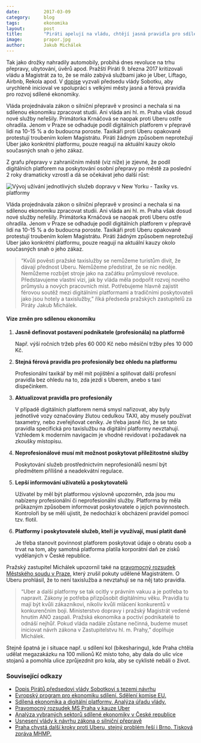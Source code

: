 ```yaml
---
date:         2017-03-09
category:     blog
tags:         ekonomika
layout:       post
title:        "Piráti apelují na vládu, chtějí jasná pravidla pro sdílenou ekonomiku." 
image:        prapor.jpg
author:       Jakub Michálek
---
```


Tak jako drožky nahradily automobily, probíhá dnes revoluce na trhu přepravy, ubytování, úvěrů apod. Pražští Piráti 9. března 2017 kritizovali vládu a Magistrát za to, že se málo zabývá službami jako je Uber, Liftago, Airbnb, Rekola apod. V [dopise][dopis] vyzvali předsedu vlády Sobotku, aby urychleně inicioval ve spolupráci s velkými městy jasná a férová pravidla pro rozvoj sdílené ekonomiky.

Vláda projednávala zákon o silniční přepravě v prosinci a nechala si na sdílenou ekonomiku zpracovat studii. Ani vláda ani hl. m. Praha však dosud nové služby neřešily. Primátorka Krnáčová se naopak proti Uberu ostře ohradila. Jenom v Praze se odhaduje podíl digitálních platforem v přepravě lidí na 10-15 % a do budoucna poroste. Taxikáři proti Uberu opakovaně protestují troubením kolem Magistrátu. Piráti žádným způsobem neprotežují Uber jako konkrétní platformu, pouze reagují na aktuální kauzy okolo současných snah o jeho zákaz.

Z grafu přepravy v zahraničním městě (viz níže) je zjevné, že podíl digitálních platforem na poskytování osobní přepravy po městě za poslední 2 roky dramaticky vzrostl a dá se očekávat jeho další růst:

![Vývoj užívání jednotlivých služeb dopravy v New Yorku - Taxíky vs. platformy](https://a.pirati.cz/praha/img/posts/graf-taxisluzby.png "Vývoj užívání jednotlivých služeb dopravy v New Yorku - taxíky vs. platformy")

Vláda projednávala zákon o silniční přepravě v prosinci a nechala si na sdílenou ekonomiku zpracovat studii. Ani vláda ani hl. m. Praha však dosud nové služby neřešily. Primátorka Krnáčová se naopak proti Uberu ostře ohradila. Jenom v Praze se odhaduje podíl digitálních platforem v přepravě lidí na 10-15 % a do budoucna poroste. Taxikáři proti Uberu opakovaně protestují troubením kolem Magistrátu. Piráti žádným způsobem neprotežují Uber jako konkrétní platformu, pouze reagují na aktuální kauzy okolo současných snah o jeho zákaz.

> “Kvůli pověsti pražské taxislužby se nemůžeme turistům divit, že dávají přednost Uberu. Nemůžeme předstírat, že se nic neděje. Nemůžeme rozbíjet stroje jako na začátku průmyslové revoluce. Představujeme vlastní vizi, jak by vláda měla podpořit rozvoj nového průmyslu a nových pracovních míst. Potřebujeme hlavně zajistit férovou soutěž mezi digitálními platformami a tradičními poskytovateli jako jsou hotely a taxislužby,” říká předseda pražských zastupitelů za Piráty Jakub Michálek.

#### Vize změn pro sdílenou ekonomiku

1. **Jasně definovat postavení podnikatele (profesionála) na platformě**

   Např. výší ročních tržeb přes 60 000 Kč nebo měsíční tržby přes 10 000 Kč.

2. **Stejná férová pravidla pro profesionály bez ohledu na platformu**

   Profesionální taxikář by měl mít pojištění a splňovat další profesní pravidla bez ohledu na to, zda jezdí s Uberem, anebo s taxi dispečinkem.

3. **Aktualizovat pravidla pro profesionály**

   V případě digitálních platforem nemá smysl nařizovat, aby byly jednotlivé vozy označovány žlutou cedulkou TAXI, aby musely používat taxametry, nebo zveřejňovat ceníky. Je třeba jasně říci, že se tato pravidla specifická pro taxislužbu na digitální platformy nevztahují. Vzhledem k moderním navigacím je vhodné revidovat i požadavek na zkoušky místopisu.

4. **Neprofesionálové musí mít možnost poskytovat příležitostné služby**

   Poskytování služeb prostřednictvím neprofesionálů nesmí být předmětem přílišné a neadekvátní regulace.

5. **Lepší informování uživatelů a poskytovatelů**

   Uživatel by měl být platformou výslovně upozorněn, zda jsou mu nabízeny profesionální či neprofesionální služby. Platforma by měla průkazným způsobem informovat poskytovatele o jejich povinnostech. Kontroloři by se měli ujistit, že nedochází k obcházení pravidel pomocí tzv. flotil.

6. **Platformy i poskytovatelé služeb, kteří je využívají, musí platit daně**

   Je třeba stanovit povinnost platforem poskytovat údaje o obratu osob a trvat na tom, aby samotná platforma platila korporátní daň ze zisků vydělaných v České republice.

Pražský zastupitel Michálek upozornil také na [pravomocný rozsudek Městského soudu v Praze](https://github.com/pirati-byro/spisy-zk-pha-2016/blob/master/4904-uber-v-praze/02b-rozsudek/rozsudek.PDF), který zrušil pokuty udělené Magistrátem. O Uberu prohlásil, že to není taxislužba a nevztahují se na něj tato pravidla. 

> “Uber a další platformy se tak ocitly v právním vakuu a je potřeba to napravit. Zákony je potřeba přizpůsobit digitálnímu věku. Pravidla tu mají být kvůli zákazníkovi, nikoliv kvůli mlácení konkurentů v konkurenčním boji. Ministerstvo dopravy i pražský Magistrát vedené hnutím ANO zaspali. Pražská ekonomika a poctiví podnikatelé to odnáší nejhůř. Pokud vláda nadále zůstane nečinná, budeme muset iniciovat návrh zákona v Zastupitelstvu hl. m. Prahy,” doplňuje Michálek. 

Stejně špatná je i situace např. u sdílení kol (bikesharingu), kde Praha chtěla udělat megazakázku na 100 milionů Kč místo toho, aby dala do ulic více stojanů a pomohla ulice zprůjezdnit pro kola, aby se cyklisté nebáli o život. 

### Související odkazy 

* [Dopis Pirátů předsedovi vlády Sobotkovi s tezemi návrhu][dopis]
* [Evropský program pro ekonomiku sdílení. Sdělení komise EU.](http://ec.europa.eu/DocsRoom/documents/16881/attachments/2/translations/cs/renditions/native)
* [Sdílená ekonomika a digitální platformy. Analýza úřadu vlády.](https://ulozto.cz/!W5uFmvS2Ncw4/analyza-sdilena-ekonomika-pdf)
* [Pravomocný rozsudek MS Praha v kauze Uber](https://github.com/pirati-byro/spisy-zk-pha-2016/blob/master/4904-uber-v-praze/02b-rozsudek/rozsudek.PDF)
* [Analýza vybraných sektorů sdílené ekonomiky v České republice](https://a.pirati.cz/praha/dokumenty/55423/63472/653276/priloha001.pdf)
* [Usnesení vlády k návrhu zákona o silniční přepravě](https://apps.odok.cz/attachment/-/down/RCIAAGWBX459)
* [Praha chystá další kroky proti Uberu, stejný problém řeší i Brno. Tisková zpráva MHMP.](http://www.praha.eu/jnp/cz/o_meste/magistrat/tiskovy_servis/tiskove_zpravy/praha_chysta_dalsi_kroky_proti_uberu.html)

[dopis]: https://github.com/pirati-byro/spisy-parl-2016/blob/master/5700-podnet-vlade-sdilena-ekonomika/01-dopis/main.pdf

